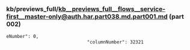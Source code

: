 ### kb/previews_full/kb__previews_full__flows__service-first__master-only@auth.har.part038.md.part001.md (part 002)

```md
eNumber": 0,
                              "columnNumber": 32321
                            
```

```
